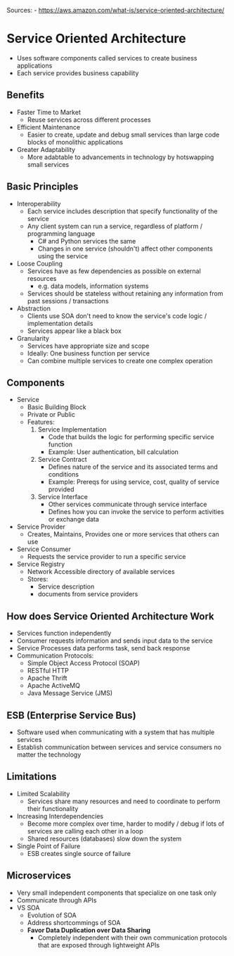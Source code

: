 Sources:
    - https://aws.amazon.com/what-is/service-oriented-architecture/

# Service Oriented Architecture
- Uses software components called services to create business applications
- Each service provides business capability

## Benefits
- Faster Time to Market
    - Reuse services across different processes
- Efficient Maintenance
    - Easier to create, update and debug small services than large code blocks of monolithic applications
- Greater Adaptability
    - More adabtable to advancements in technology by hotswapping small services

## Basic Principles
- Interoperability
    - Each service includes description that specify functionality of the service
    - Any client system can run a service, regardless of platform / programming language
        - C# and Python services the same
        - Changes in one service (shouldn't) affect other components using the service
- Loose Coupling
    - Services have as few dependencies as possible on external resources
        - e.g. data models, information systems
    - Services should be stateless without retaining any information from past sessions / transactions
- Abstraction
    - Clients use SOA don't need to know the service's code logic / implementation details
    - Services appear like a black box
- Granularity
    - Services have appropriate size and scope
    - Ideally: One business function per service
    - Can combine multiple services to create one complex operation

## Components
- Service
    - Basic Building Block
    - Private or Public
    - Features:
        1. Service Implementation
            - Code that builds the logic for performing specific service function
            - Example: User authentication, bill calculation
        2. Service Contract
            - Defines nature of the service and its associated terms and conditions
            - Example: Prereqs for using service, cost, quality of service provided
        3. Service Interface
            - Other services communicate through service interface
            - Defines how you can invoke the service to perform activities or exchange data
- Service Provider
    - Creates, Maintains, Provides one or more services that others can use
- Service Consumer
    - Requests the service provider to run a specific service
- Service Registry
    - Network Accessible directory of available services
    - Stores:
        - Service description
        - documents from service providers

## How does Service Oriented Architecture Work
- Services function independently
- Consumer requests information and sends input data to the service
- Service Processes data performs task, send back response
- Communication Protocols:
    - Simple Object Access Protocol (SOAP)
    - RESTful HTTP
    - Apache Thrift
    - Apache ActiveMQ
    - Java Message Service (JMS)

## ESB (Enterprise Service Bus)
- Software used when communicating with a system that has multiple services
- Establish communication between services and service consumers no matter the technology

## Limitations
- Limited Scalability
    - Services share many resources and need to coordinate to perform their functionality
- Increasing Interdependencies
    - Become more complex over time, harder to modify / debug if lots of services are calling each other in a loop
    - Shared resources (databases) slow down the system
- Single Point of Failure
    - ESB creates single source of failure

## Microservices
- Very small independent components that specialize on one task only
- Communicate through APIs
- VS SOA
    - Evolution of SOA
    - Address shortcommings of SOA
    - **Favor Data Duplication over Data Sharing**
        - Completely independent with their own communication protocols that are exposed through lightweight APIs